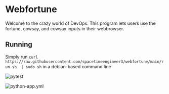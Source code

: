 # Webfortune
Welcome to the crazy world of DevOps. This program lets users use the fortune, cowsay, and cowsay inputs in their webbrowser. 

## Running
Simply run `curl https://raw.githubusercontent.com/spacetimeengineer3/webfortune/main/run.sh  | sudo sh` in a debian-based command line


![pytest](https://githib.com/spacetimeengineer/webfortune/actions/workflow/run-tests.yml/badge.svg)

![python-app.yml](https://github.com/github/docs/actions/workflows/main.yml/badge.svg)
